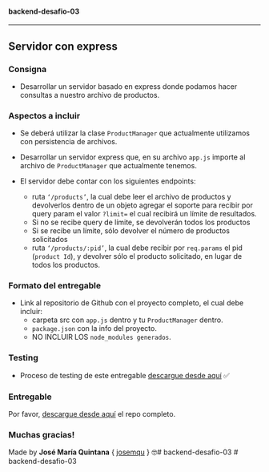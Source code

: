 #### **backend-desafio-03**
___
## Servidor con express

### **Consigna**

* Desarrollar un servidor basado en express donde podamos hacer consultas a nuestro archivo de productos.

### **Aspectos a incluir**

* Se deberá utilizar la clase `ProductManager` que actualmente utilizamos con persistencia de archivos.

* Desarrollar un servidor express que, en su archivo `app.js` importe al archivo de `ProductManager` que actualmente tenemos.


* El servidor debe contar con los siguientes endpoints:
    - ruta `‘/products’`, la cual debe leer el archivo de productos y devolverlos dentro de un objeto agregar el soporte para recibir por query param el valor `?limit=` el cual recibirá un límite de resultados.
    - Si no se recibe query de límite, se devolverán todos los productos
    - Si se recibe un límite, sólo devolver el número de productos solicitados
    - ruta `‘/products/:pid’`, la cual debe recibir por `req.params` el pid (`product Id`), y devolver sólo el producto solicitado, en lugar de todos los productos. 

### **Formato del entregable**

* Link al repositorio de Github con el proyecto completo, el cual debe incluir:
    - carpeta src con `app.js` dentro y tu `ProductManager` dentro.
    - `package.json` con la info del proyecto.
    - NO INCLUIR LOS `node_modules generados`.

### **Testing**

* Proceso de testing de este entregable [descargue desde aquí](https://docs.google.com/document/d/1ihCTk8qiizDgvAlRBsChdM5Xb8Moe_HLk-7ifM02fvw/edit) ✅

### **Entregable**

Por favor, [descargue desde aquí](https://github.com/jmquintana/backend-desafio-03/archive/master.zip) el repo completo.

### **Muchas gracias!**

Made by **José María Quintana** { [josemqu](https://github.com/jmquintana/) } 🤓#   b a c k e n d - d e s a f i o - 0 3  
 #   b a c k e n d - d e s a f i o - 0 3  
 